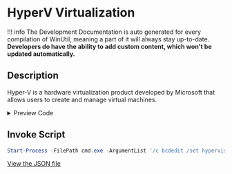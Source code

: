 ﻿# HyperV Virtualization


!!! info
     The Development Documentation is auto generated for every compilation of WinUtil, meaning a part of it will always stay up-to-date. **Developers do have the ability to add custom content, which won't be updated automatically.**


## Description

Hyper-V is a hardware virtualization product developed by Microsoft that allows users to create and manage virtual machines.

<!-- BEGIN CUSTOM CONTENT -->

<!-- END CUSTOM CONTENT -->

<details>
<summary>Preview Code</summary>

```json
{
    "Content":  "HyperV Virtualization",
    "Description":  "Hyper-V is a hardware virtualization product developed by Microsoft that allows users to create and manage virtual machines.",
    "category":  "Features",
    "panel":  "1",
    "Order":  "a011_",
    "feature":  [
                    "HypervisorPlatform",
                    "Microsoft-Hyper-V-All",
                    "Microsoft-Hyper-V",
                    "Microsoft-Hyper-V-Tools-All",
                    "Microsoft-Hyper-V-Management-PowerShell",
                    "Microsoft-Hyper-V-Hypervisor",
                    "Microsoft-Hyper-V-Services",
                    "Microsoft-Hyper-V-Management-Clients"
                ],
    "InvokeScript":  [
                         "Start-Process -FilePath cmd.exe -ArgumentList \u0027/c bcdedit /set hypervisorschedulertype classic\u0027 -Wait"
                     ]
}
```
</details>

## Invoke Script

```powershell
Start-Process -FilePath cmd.exe -ArgumentList '/c bcdedit /set hypervisorschedulertype classic' -Wait

```
<!-- BEGIN SECOND CUSTOM CONTENT -->

<!-- END SECOND CUSTOM CONTENT -->

[View the JSON file](https://github.com/ChrisTitusTech/winutil/tree/main/config/feature.json)

